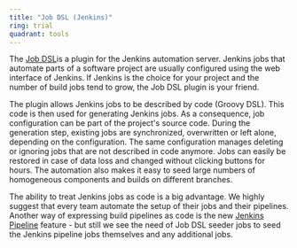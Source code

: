 ```yaml
---
title: "Job DSL (Jenkins)"
ring: trial
quadrant: tools
---
```


The [Job DSL](https://wiki.jenkins-ci.org/display/JENKINS/Job+DSL+Plugin)is a plugin for the Jenkins automation server. Jenkins jobs that automate parts of a software project are usually configured using the web interface of Jenkins. If Jenkins is the choice for your project and the number of build jobs tend to grow, the Job DSL plugin is your friend.

The plugin allows Jenkins jobs to be described by code (Groovy DSL). This code is then used for generating Jenkins jobs. As a consequence, job configuration can be part of the project's source code. During the generation step, existing jobs are synchronized, overwritten or left alone, depending on the configuration. The same configuration manages deleting or ignoring jobs that are not described in code anymore. Jobs can easily be restored in case of data loss and changed without clicking buttons for hours. The automation also makes it easy to seed large numbers of homogeneous components and builds on different branches.

The ability to treat Jenkins jobs as code is a big advantage. We highly suggest that every team automate the setup of their jobs and their pipelines. Another way of expressing build pipelines as code is the new [Jenkins Pipeline](https://jenkins.io/doc/book/pipeline/) feature - but still we see the need of Job DSL seeder jobs to seed the Jenkins pipeline jobs themselves and any additional jobs.
